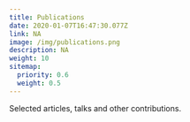 ```yaml
---
title: Publications
date: 2020-01-07T16:47:30.077Z
link: NA
image: /img/publications.png
description: NA
weight: 10
sitemap:
  priority: 0.6
  weight: 0.5
---
```

<!--

This page represents the landing page for "publications" section. It is also shown under the homepage header for "publications". It should be therefore relatively short and sweet.

\-->

Selected articles, talks and other contributions.
